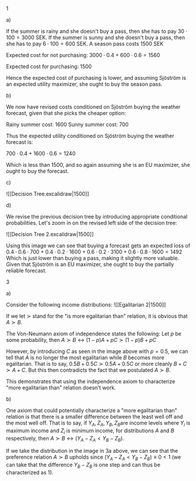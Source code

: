 

1

a)

If the summer is rainy and she doesn't buy a pass, then she has to pay $30\cdot 100 =3000$ SEK. If the summer is sunny and she doesn't buy a pass, then she has to pay $6\cdot 100=600$ SEK. A season pass costs $1500$ SEK

Expected cost for not purchasing:
$3000\cdot 0.4 + 600\cdot 0.6= 1560$

Expected cost for purchasing:
$1500$

Hence the expected cost of purchasing is lower, and assuming Sjöström is an expected utility maximizer, she ought to buy the season pass.


b)

We now have revised costs conditioned on Sjöström buying the weather forecast, given that she picks the cheaper option:

Rainy summer cost: 1600
Sunny summer cost: 700

Thus the expected utility conditioned on Sjöström buying the weather forecast is:

$700\cdot 0.4 + 1600\cdot 0.6=1240$

Which is less than $1500$, and so again assuming she is an EU maximizer, she ought to buy the forecast.

c)

![[Decision Tree.excalidraw|1500]]


d)

We revise the previous decision tree by introducing appropriate conditional probabilities. Let's zoom in on the revised left side of the decision tree:

![[Decision Tree 2.excalidraw|1500]]

Using this image we can see that buying a forecast gets an expected loss of 
$0.4\cdot 0.6\cdot 700 + 0.4 \cdot 0.2 \cdot 1600 + 0.6 \cdot 0.2 \cdot 3100 + 0.6 \cdot 0.8 \cdot 1600 = 1492$
Which is just lower than buying a pass, making it slightly more valuable. Given that Sjöström is an EU maximizer, she ought to buy the partially reliable forecast. 

3

a)

Consider the following income distributions:
![[Egalitarian 2|1500]]

If we let $\succ$ stand for the "is more egalitarian than" relation, it is obvious that $A\succ B$. 

The Von-Neumann axiom of independence states the following: Let $p$ be some probability, then $A\succ B \leftrightarrow (1-p)A+pC\succ (1-p)B+pC$ 

However, by introducing $C$ as seen in the image above with $p=0.5$, we can tell that $A$ is no longer the most egalitarian while $B$ becomes more egalitarian. That is to say, $0.5B+0.5C\succ0.5A+0.5C$ or more cleanly $B+C\succ A+C$. But this then contradicts the fact that we postulated $A\succ B$.

This demonstrates that using the independence axiom to characterize "more egalitarian than" relation doesn't work.


b)

One axiom that could potentially characterize a "more egalitarian than" relation is that there is a smaller difference between the least well off and the most well off. That is to say, if $Y_A,Z_A,Y_B,Z_B$are income levels where $Y_i$ is maximum income and $Z_i$ is minimum income, for distributions $A$ and $B$ respectively, then $A\succ B \leftrightarrow (Y_A - Z_A < Y_B - Z_B)$.

If we take the distribution in the image in 3a above, we can see that the preference relation $A\succ B$ upholds since $(Y_A - Z_A < Y_B - Z_B) \equiv 0<1$ (we can take that the difference $Y_B-Z_B$ is one step and can thus be characterized as 1). 